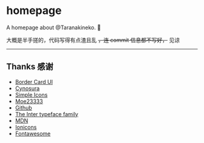# homepage

A homepage about @Taranakineko. 🚧

大概是半手搓的，代码写得有点渣且乱 ~~，连 commit 信息都不写好，~~ 见谅

---

## Thanks 感谢

  - [Border Card UI](https://github.com/Stapxs/Border-Card-UI) <!--网页 UI 整体构成 + 模仿部分 css 配置-->
  - [Cynosura](https://cynosura.one/) <!--模仿部分 css 配置-->
  - [Simple Icons](https://simpleicons.org/) <!--社交链接图标显示-->
  - [Moe23333](https://moe23333.vercel.app/) <!-- Inter 字体设置参考 + 网站细节修改建议 -->
  - [Github](https://github.com) <!--作为部分调色参考-->
  - [The Inter typeface family](https://rsms.me/inter/) <!-- 使用的英文字体 -->
  - [MDN](https://developer.mozilla.org) <!-- 参考资料 -->
  - [Ionicons](https://ionic.io/ionicons) <!--图标-->
  - [Fontawesome](https://fontawesome.com/icons)<!--吐司通知图标-->
